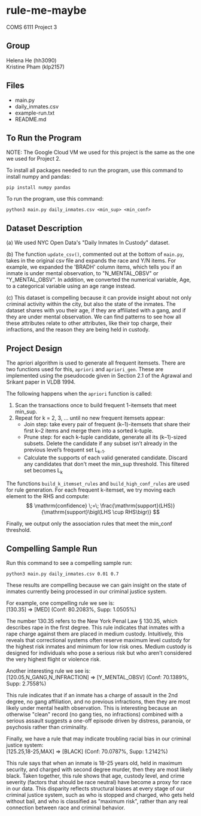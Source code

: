 # rule-me-maybe
COMS 6111 Project 3

## Group
Helena He (hh3090) 
<br>
Kristine Pham (klp2157)

## Files
- main.py
- daily_inmates.csv
- example-run.txt
- README.md

## To Run the Program
NOTE: The Google Cloud VM we used for this project is the same as the one we used for Project 2.

To install all packages needed to run the program, use this command to install numpy and pandas:
```
pip install numpy pandas
```

To run the program, use this command:
```
python3 main.py daily_inmates.csv <min_sup> <min_conf>
```

## Dataset Description
(a) We used NYC Open Data's "Daily Inmates In Custody" dataset.

(b) The function `update_csv()`, commented out at the bottom of `main.py`, takes in the original csv file and expands the race and Y/N items. For example, we expanded the 'BRADH' column items, which tells you if an inmate is under mental observation, to "N_MENTAL_OBSV" or "Y_MENTAL_OBSV". In addition, we converted the numerical variable, Age, to a categorical variable using an age range instead.

(c) This dataset is compelling because it can provide insight about not only criminal activity within the city, but also the state of the inmates. The dataset shares with you their age, if they are affiliated with a gang, and if they are under mental observation. We can find patterns to see how all these attributes relate to other attributes, like their top charge, their infractions, and the reason they are being held in custody.

## Project Design
The apriori algorithm is used to generate all frequent itemsets. There are two functions used for this, `apriori` and `apriori_gen`. These are implemented using the pseudocode given in Section 2.1 of the Agrawal and Srikant paper in VLDB 1994. 

The following happens when the `apriori` function is called:

1. Scan the transactions once to build frequent 1-itemsets that meet min_sup. 
2. Repeat for k = 2, 3, … until no new frequent itemsets appear:
    - Join step: take every pair of frequent (k–1)-itemsets that share their first k–2 items and merge them into a sorted k-tuple.
    - Prune step: for each k-tuple candidate, generate all its (k–1)-sized subsets. Delete the candidate if any subset isn’t already in the previous level’s frequent set L<sub>k-1</sub>.
    - Calculate the supports of each valid generated candidate. Discard any candidates that don't meet the min_sup threshold. This filtered set becomes L<sub>k</sub>

The functions `build_k_itemset_rules` and `build_high_conf_rules` are used for rule generation. For each frequent k-itemset, we try moving each element to the RHS and compute:
$$
\mathrm{confidence} \;=\; \frac{\mathrm{support}(LHS)}{\mathrm{support}\bigl(LHS \cup RHS\bigr)}
$$

Finally, we output only the association rules that meet the min_conf threshold.


## Compelling Sample Run
Run this command to see a compelling sample run:
```
python3 main.py daily_inmates.csv 0.01 0.7
```

These results are compelling because we can gain insight on the state of inmates currently being processed in our criminal justice system.

For example, one compelling rule we see is: <br>
[130.35] => [MED] (Conf: 80.2083%, Supp: 1.0505%)

The number 130.35 refers to the New York Penal Law § 130.35, which describes rape in the first degree. This rule indicates that inmates with a rape charge against them are placed in medium custody. Intuitively, this reveals that correctional systems often reserve maximum level custody for the highest risk inmates and minimum for low risk ones. Medium custody is designed for individuals who pose a serious risk but who aren't considered the very highest flight or violence risk.

Another interesting rule we see is: <br>
[120.05,N_GANG,N_INFRACTION] => [Y_MENTAL_OBSV] (Conf: 70.1389%, Supp: 2.7558%)

This rule indicates that if an inmate has a charge of assault in the 2nd degree, no gang affiliation, and no previous infractions, then they are most likely under mental health observation. This is interesting because an otherwise "clean" record (no gang ties, no infractions) combined with a serious assault suggests a one-off episode driven by distress, paranoia, or psychosis rather than criminality.

Finally, we have a rule that may indicate troubling racial bias in our criminal justice system: <br>
[125.25,18-25,MAX] => [BLACK] (Conf: 70.0787%, Supp: 1.2142%)

This rule says that when an inmate is 18–25 years old, held in maximum security, and charged with second degree murder, then they are most likely black. Taken together, this rule shows that age, custody level, and crime severity (factors that should be race neutral) have become a proxy for race in our data. This disparity reflects structural biases at every stage of our criminal justice system, such as who is stopped and charged, who gets held without bail, and who is classified as "maximum risk", rather than any real connection between race and criminal behavior.